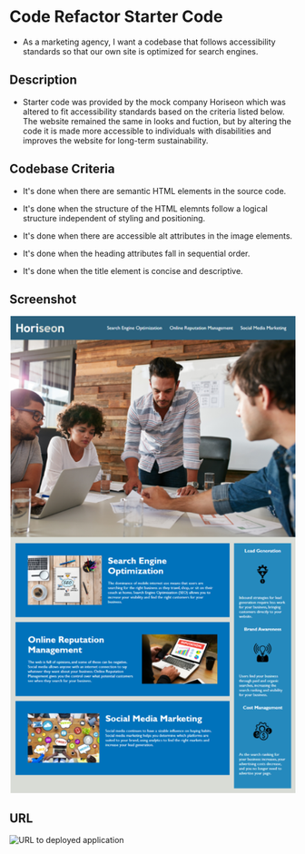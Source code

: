 # Code Refactor Starter Code

* As a marketing agency, I want a codebase that follows accessibility standards
so that our own site is optimized for search engines.

## Description

* Starter code was provided by the mock company Horiseon which was altered to fit accessibility standards based on the criteria listed below. The website remained the same in looks and fuction, but by altering the code it is made more accessible to individuals with disabilities and improves the website for long-term sustainability. 

## Codebase Criteria

* It's done when there are semantic HTML elements in the source code.

* It's done when the structure of the HTML elemnts follow a logical structure independent of styling and positioning. 

* It's done when there are accessible alt attributes in the image elements. 

* It's done when the heading attributes fall in sequential order.

* It's done when the title element is concise and descriptive. 

## Screenshot
![Screenshot image of the final appearence of the website.](./docs/assets/images/Horiseon_Screenshot.png)

## URL
![URL to deployed application](https://rubys0806.github.io/Horiseon_Challenge_1/)